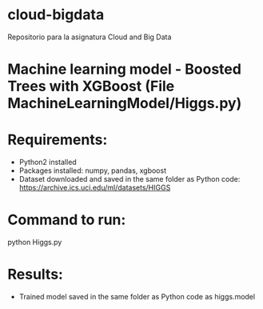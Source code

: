 # cloud-bigdata
Repositorio para la asignatura Cloud and Big Data
# Machine learning model - Boosted Trees with XGBoost (File MachineLearningModel/Higgs.py)
# Requirements: 
- Python2 installed
- Packages installed: numpy, pandas, xgboost
- Dataset downloaded and saved in the same folder as Python code: https://archive.ics.uci.edu/ml/datasets/HIGGS
# Command to run: 
python Higgs.py
# Results: 
- Trained model saved in the same folder as Python code as higgs.model
